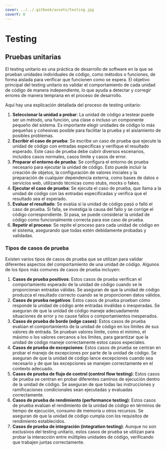 ```yaml
---
cover: ../../.gitbook/assets/testing.jpg
coverY: 0
---
```


# Testing

## Pruebas unitarias

El testing unitario es una práctica de desarrollo de software en la que se prueban unidades individuales de código, como métodos o funciones, de forma aislada para verificar que funcionen como se espera. El objetivo principal del testing unitario es validar el comportamiento de cada unidad de código de manera independiente, lo que ayuda a detectar y corregir errores de manera temprana en el proceso de desarrollo.

Aquí hay una explicación detallada del proceso de testing unitario:

1. **Seleccionar la unidad a probar**: La unidad de código a testear puede ser un método, una función, una clase o incluso un componente pequeño del sistema. Es importante elegir unidades de código lo más pequeñas y cohesivas posible para facilitar la prueba y el aislamiento de posibles problemas.
2. **Escribir el caso de prueba**: Se escribe un caso de prueba que ejecute la unidad de código con entradas específicas y verifique el resultado esperado. Este caso de prueba debe cubrir diversos escenarios, incluidos casos normales, casos límite y casos de error.
3. **Preparar el entorno de prueba**: Se configura el entorno de prueba necesario para ejecutar la unidad de código. Esto puede incluir la creación de objetos, la configuración de valores iniciales y la preparación de cualquier dependencia externa, como bases de datos o servicios web, utilizando técnicas como stubs, mocks o fakes.
4. **Ejecutar el caso de prueba**: Se ejecuta el caso de prueba, que llama a la unidad de código con las entradas especificadas y verifica que el resultado sea el esperado.
5. **Evaluar el resultado**: Se evalúa si la unidad de código pasó o falló el caso de prueba. Si falla, se investiga la causa del fallo y se corrige el código correspondiente. Si pasa, se puede considerar la unidad de código como funcionalmente correcta para ese caso de prueba.
6. **Repetir el proceso**: Se repite el proceso para cada unidad de código en el sistema, asegurando que todas estén debidamente probadas y validadas.

### Tipos de casos de prueba

Existen varios tipos de casos de prueba que se utilizan para validar diferentes aspectos del comportamiento de una unidad de código. Algunos de los tipos más comunes de casos de prueba incluyen:

1. **Casos de prueba positivos**: Estos casos de prueba verifican el comportamiento esperado de la unidad de código cuando se le proporcionan entradas válidas. Se aseguran de que la unidad de código produzca el resultado correcto cuando se le proporcionen datos válidos.
2. **Casos de prueba negativos**: Estos casos de prueba prueban cómo responde la unidad de código ante entradas inválidas o inesperadas. Se aseguran de que la unidad de código maneje adecuadamente situaciones de error y no cause fallos o comportamientos inesperados.
3. **Casos de prueba de borde (edge cases)**: Estos casos de prueba evalúan el comportamiento de la unidad de código en los límites de sus valores de entrada. Se prueban valores límite, como el mínimo, el máximo o los valores cercanos a los límites, para garantizar que la unidad de código maneje correctamente estos casos especiales.
4. **Casos de prueba de excepciones**: Estos casos de prueba se centran en probar el manejo de excepciones por parte de la unidad de código. Se aseguran de que la unidad de código lance excepciones cuando sea necesario y de que las excepciones se manejen correctamente en el contexto adecuado.
5. **Casos de prueba de flujo de control (control flow testing)**: Estos casos de prueba se centran en probar diferentes caminos de ejecución dentro de la unidad de código. Se aseguran de que todas las instrucciones y ramificaciones condicionales sean ejecutadas y evaluadas correctamente.
6. **Casos de prueba de rendimiento (performance testing)**: Estos casos de prueba evalúan el rendimiento de la unidad de código en términos de tiempo de ejecución, consumo de memoria u otros recursos. Se aseguran de que la unidad de código cumpla con los requisitos de rendimiento establecidos.
7. **Casos de prueba de integración (integration testing)**: Aunque no son exclusivos del testing unitario, estos casos de prueba se utilizan para probar la interacción entre múltiples unidades de código, verificando que trabajen juntas correctamente.

